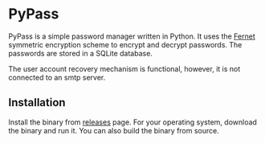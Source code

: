# PyPass

PyPass is a simple password manager written in Python. It uses the [Fernet](https://cryptography.io/en/latest/fernet.html) symmetric encryption scheme to encrypt and decrypt passwords. The passwords are stored in a SQLite database.

The user account recovery mechanism is functional, however, it is not connected to an smtp server.

## Installation

Install the binary from [releases](v0.1.0) page. For your operating system, download the binary and run it. You can also build the binary from source.
